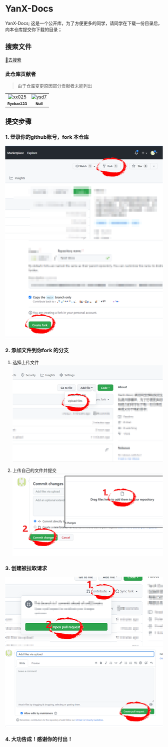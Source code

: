 # YanX-Docs
YanX-Docs; 这是一个公开库，为了方便更多的同学，请同学在下载一份目录后，向本仓库提交你下载的目录；

## 搜索文件

[🔗去搜索](https://github.com/xx025/YanX-Docs/find/main)

### 此仓库贡献者
>由于仓库变更原因部分贡献者未能列出
<!-- readme: collaborators,contributors -start -->
<table>
<tr>
    <td align="center">
        <a href="https://github.com/xx025">
            <img src="https://avatars.githubusercontent.com/u/71559822?v=4" width="50;" alt="xx025"/>
            <br />
            <sub><b>Rycbar123</b></sub>
        </a>
    </td>
    <td align="center">
        <a href="https://github.com/ysd7">
            <img src="https://avatars.githubusercontent.com/u/113486475?v=4" width="50;" alt="ysd7"/>
            <br />
            <sub><b>Null</b></sub>
        </a>
    </td></tr>
</table>
<!-- readme: collaborators,contributors -end -->



## 提交步骤

### 1. 登录你的github账号，fork 本仓库

![](imgs/2022-09-11_23-18-11-fork.png)
![](imgs/2022-09-11_23-18-47-save.png)

### 2. 添加文件到你fork 的分支

1. 选择上传文件
![](imgs/2022-09-11_23-19-39-upload.png)

2. 上传自己的文件并提交
![](imgs/2022-09-11_23-19-57-choose.png)

### 3. 创建被拉取请求

![](imgs/2022-09-11_23-23-29-pullr1.png)
![](imgs/2022-09-11_23-27-49-pulls2.png)


### 4. 大功告成！感谢你的付出！
